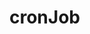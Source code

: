 <!-- generated by markdown-notes-tree -->

# cronJob

<!-- optional markdown-notes-tree directory description starts here -->

<!-- optional markdown-notes-tree directory description ends here -->


